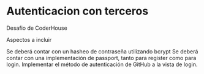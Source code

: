 # Autenticacion con terceros 


Desafio de CoderHouse

Aspectos a incluir

Se deberá contar con un hasheo de contraseña utilizando bcrypt
Se deberá contar con una implementación de passport, tanto para register como para login.
Implementar el método de autenticación de GitHub a la vista de login.

